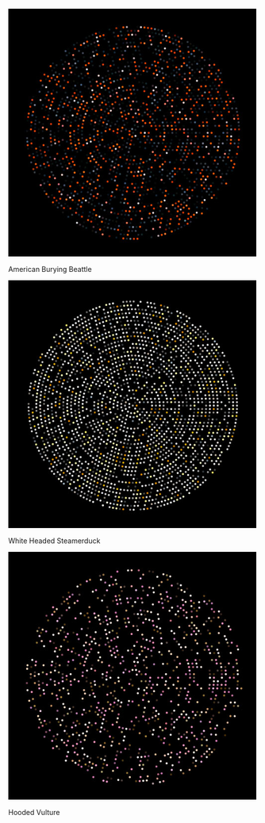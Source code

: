 
![shape](../project_images/missing_00.jpg?raw=true "shape")

American Burying Beattle


![shape](../project_images/missing_01.jpg?raw=true "shape")

White Headed Steamerduck

![shape](../project_images/missing_02.jpg?raw=true "shape")

Hooded Vulture
